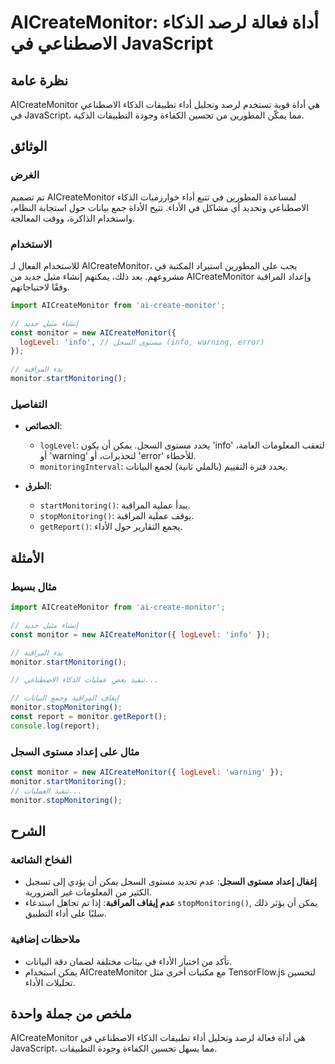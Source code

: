 <!--
Meta Description: # AICreateMonitor: أداة فعالة لرصد الذكاء الاصطناعي في JavaScript ## نظرة عامة AICreateMonitor هي أداة قوية تستخدم لرصد وتحليل أداء تطبيقات الذكاء الا...
Meta Keywords: aicreatemonitor, monitor, المراقبة, javascript, الذكاء
-->

# AICreateMonitor: أداة فعالة لرصد الذكاء الاصطناعي في JavaScript

## نظرة عامة
AICreateMonitor هي أداة قوية تستخدم لرصد وتحليل أداء تطبيقات الذكاء الاصطناعي في JavaScript، مما يمكّن المطورين من تحسين الكفاءة وجودة التطبيقات الذكية.

## الوثائق
### الغرض
تم تصميم AICreateMonitor لمساعدة المطورين في تتبع أداء خوارزميات الذكاء الاصطناعي وتحديد أي مشاكل في الأداء. تتيح الأداة جمع بيانات حول استجابة النظام، واستخدام الذاكرة، ووقت المعالجة.

### الاستخدام
للاستخدام الفعال لـ AICreateMonitor، يجب على المطورين استيراد المكتبة في مشروعهم. بعد ذلك، يمكنهم إنشاء مثيل جديد من AICreateMonitor وإعداد المراقبة وفقًا لاحتياجاتهم.

```javascript
import AICreateMonitor from 'ai-create-monitor';

// إنشاء مثيل جديد
const monitor = new AICreateMonitor({
  logLevel: 'info', // مستوى السجل (info, warning, error)
});

// بدء المراقبة
monitor.startMonitoring();
```

### التفاصيل
- **الخصائص**:
  - `logLevel`: يحدد مستوى السجل. يمكن أن يكون 'info' لتعقب المعلومات العامة، أو 'warning' لتحذيرات، أو 'error' للأخطاء.
  - `monitoringInterval`: يحدد فترة التقييم (بالملي ثانية) لجمع البيانات.

- **الطرق**:
  - `startMonitoring()`: يبدأ عملية المراقبة.
  - `stopMonitoring()`: يوقف عملية المراقبة.
  - `getReport()`: يجمع التقارير حول الأداء.

## الأمثلة
### مثال بسيط
```javascript
import AICreateMonitor from 'ai-create-monitor';

// إنشاء مثيل جديد
const monitor = new AICreateMonitor({ logLevel: 'info' });

// بدء المراقبة
monitor.startMonitoring();

// تنفيذ بعض عمليات الذكاء الاصطناعي...

// إيقاف المراقبة وجمع البيانات
monitor.stopMonitoring();
const report = monitor.getReport();
console.log(report);
```

### مثال على إعداد مستوى السجل
```javascript
const monitor = new AICreateMonitor({ logLevel: 'warning' });
monitor.startMonitoring();
// تنفيذ العمليات...
monitor.stopMonitoring();
```

## الشرح
### الفخاخ الشائعة
- **إغفال إعداد مستوى السجل**: عدم تحديد مستوى السجل يمكن أن يؤدي إلى تسجيل الكثير من المعلومات غير الضرورية.
- **عدم إيقاف المراقبة**: إذا تم تجاهل استدعاء `stopMonitoring()`, يمكن أن يؤثر ذلك سلبًا على أداء التطبيق.

### ملاحظات إضافية
- تأكد من اختبار الأداء في بيئات مختلفة لضمان دقة البيانات.
- يمكن استخدام AICreateMonitor مع مكتبات أخرى مثل TensorFlow.js لتحسين تحليلات الأداء.

## ملخص من جملة واحدة
AICreateMonitor هي أداة فعالة لرصد وتحليل أداء تطبيقات الذكاء الاصطناعي في JavaScript، مما يسهل تحسين الكفاءة وجودة التطبيقات.